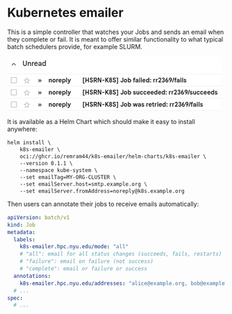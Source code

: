 # Kubernetes emailer

This is a simple controller that watches your Jobs and sends an email when they complete or fail. It is meant to offer similar functionality to what typical batch schedulers provide, for example SLURM.

![screenshot of inbox with notification emails](screenshot.png)

It is available as a Helm Chart which should make it easy to install anywhere:

```console
helm install \
    k8s-emailer \
    oci://ghcr.io/remram44/k8s-emailer/helm-charts/k8s-emailer \
    --version 0.1.1 \
    --namespace kube-system \
    --set emailTag=MY-ORG-CLUSTER \
    --set emailServer.host=smtp.example.org \
    --set emailServer.fromAddress=noreply@k8s.example.org
```

Then users can annotate their jobs to receive emails automatically:

```yaml
apiVersion: batch/v1
kind: Job
metadata:
  labels:
    k8s-emailer.hpc.nyu.edu/mode: "all"
    # "all": email for all status changes (succeeds, fails, restarts)
    # "failure": email on failure (not success)
    # "complete": email or failure or success
  annotations:
    k8s-emailer.hpc.nyu.edu/addresses: "alice@example.org, bob@example.org"
  # ...
spec:
  # ...
```
